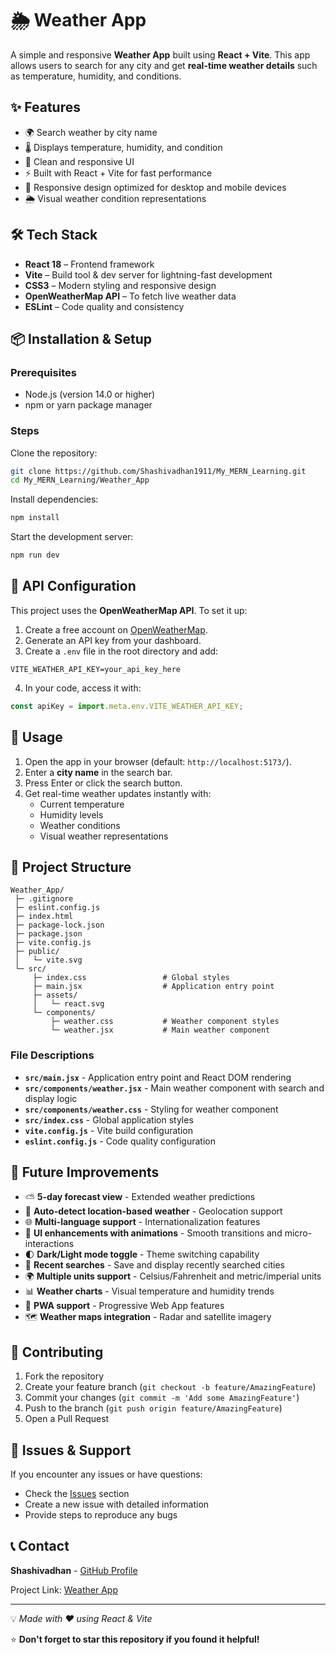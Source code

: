 # 🌦️ Weather App

A simple and responsive **Weather App** built using **React + Vite**. This app allows users to search for any city and get **real-time weather details** such as temperature, humidity, and conditions.

## ✨ Features

* 🌍 Search weather by city name
* 🌡️ Displays temperature, humidity, and condition
* 🎨 Clean and responsive UI
* ⚡ Built with React + Vite for fast performance
* 📱 Responsive design optimized for desktop and mobile devices
* 🌦️ Visual weather condition representations

## 🛠️ Tech Stack

* **React 18** – Frontend framework
* **Vite** – Build tool & dev server for lightning-fast development
* **CSS3** – Modern styling and responsive design
* **OpenWeatherMap API** – To fetch live weather data
* **ESLint** – Code quality and consistency

## 📦 Installation & Setup

### Prerequisites
- Node.js (version 14.0 or higher)
- npm or yarn package manager

### Steps

Clone the repository:

```bash
git clone https://github.com/Shashivadhan1911/My_MERN_Learning.git
cd My_MERN_Learning/Weather_App
```

Install dependencies:

```bash
npm install
```

Start the development server:

```bash
npm run dev
```

## 🔑 API Configuration

This project uses the **OpenWeatherMap API**. To set it up:

1. Create a free account on [OpenWeatherMap](https://openweathermap.org/).
2. Generate an API key from your dashboard.
3. Create a `.env` file in the root directory and add:

```env
VITE_WEATHER_API_KEY=your_api_key_here
```

4. In your code, access it with:

```javascript
const apiKey = import.meta.env.VITE_WEATHER_API_KEY;
```

## 🚀 Usage

1. Open the app in your browser (default: `http://localhost:5173/`).
2. Enter a **city name** in the search bar.
3. Press Enter or click the search button.
4. Get real-time weather updates instantly with:
   - Current temperature
   - Humidity levels
   - Weather conditions
   - Visual weather representations

## 📂 Project Structure

```
Weather_App/
 ├─ .gitignore
 ├─ eslint.config.js
 ├─ index.html
 ├─ package-lock.json
 ├─ package.json
 ├─ vite.config.js
 ├─ public/
 │   └─ vite.svg
 └─ src/
     ├─ index.css                 # Global styles
     ├─ main.jsx                  # Application entry point
     ├─ assets/
     │   └─ react.svg
     └─ components/
         ├─ weather.css           # Weather component styles
         └─ weather.jsx           # Main weather component
```

### File Descriptions
- **`src/main.jsx`** - Application entry point and React DOM rendering
- **`src/components/weather.jsx`** - Main weather component with search and display logic
- **`src/components/weather.css`** - Styling for weather component
- **`src/index.css`** - Global application styles
- **`vite.config.js`** - Vite build configuration
- **`eslint.config.js`** - Code quality configuration

## 🔮 Future Improvements

* ⛅ **5-day forecast view** - Extended weather predictions
* 📍 **Auto-detect location-based weather** - Geolocation support
* 🌐 **Multi-language support** - Internationalization features
* 🎨 **UI enhancements with animations** - Smooth transitions and micro-interactions
* 🌓 **Dark/Light mode toggle** - Theme switching capability
* 💾 **Recent searches** - Save and display recently searched cities
* 🌍 **Multiple units support** - Celsius/Fahrenheit and metric/imperial units
* 📊 **Weather charts** - Visual temperature and humidity trends
* 📱 **PWA support** - Progressive Web App features
* 🗺️ **Weather maps integration** - Radar and satellite imagery

## 🤝 Contributing

1. Fork the repository
2. Create your feature branch (`git checkout -b feature/AmazingFeature`)
3. Commit your changes (`git commit -m 'Add some AmazingFeature'`)
4. Push to the branch (`git push origin feature/AmazingFeature`)
5. Open a Pull Request

## 🐛 Issues & Support

If you encounter any issues or have questions:
- Check the [Issues](https://github.com/Shashivadhan1911/My_MERN_Learning/issues) section
- Create a new issue with detailed information
- Provide steps to reproduce any bugs

## 📞 Contact

**Shashivadhan** - [GitHub Profile](https://github.com/Shashivadhan1911)

Project Link: [Weather App](https://github.com/Shashivadhan1911/My_MERN_Learning/tree/main/Weather_App)

---

💡 *Made with ❤️ using React & Vite*

⭐ **Don't forget to star this repository if you found it helpful!**
